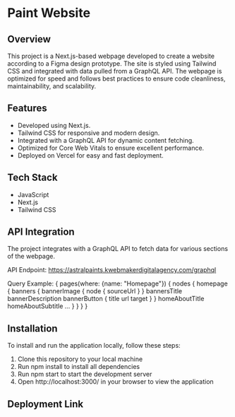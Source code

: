 # Paint Website

## Overview
This project is a Next.js-based webpage developed to create a website according to a Figma design prototype. The site is styled using Tailwind CSS and integrated with data pulled from a GraphQL API. The webpage is optimized for speed and follows best practices to ensure code cleanliness, maintainability, and scalability.

## Features
- Developed using Next.js.
- Tailwind CSS for responsive and modern design.
- Integrated with a GraphQL API for dynamic content fetching.
- Optimized for Core Web Vitals to ensure excellent performance.
- Deployed on Vercel for easy and fast deployment.

## Tech Stack
- JavaScript
- Next.js
- Tailwind CSS

## API Integration
The project integrates with a GraphQL API to fetch data for various sections of the webpage.

API Endpoint: https://astralpaints.kwebmakerdigitalagency.com/graphql

Query Example: { pages(where: {name: "Homepage"}) { nodes { homepage { banners { bannerImage { node { sourceUrl } } bannersTitle bannerDescription bannerButton { title url target } } homeAboutTitle homeAboutSubtitle ... } } } }

## Installation
To install and run the application locally, follow these steps:

1. Clone this repository to your local machine
2. Run npm install to install all dependencies
3. Run npm start to start the development server
4. Open http://localhost:3000/ in your browser to view the application

## Deployment Link

